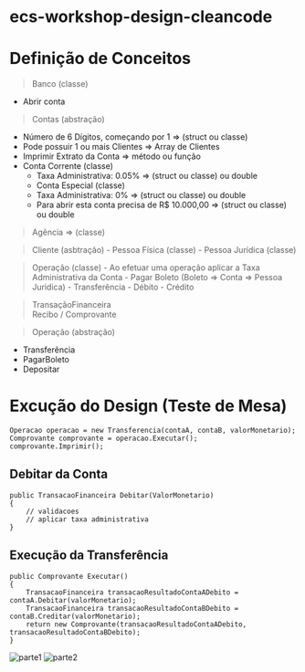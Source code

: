 # ecs-workshop-design-cleancode

Definição de Conceitos
======================

> Banco (classe)
- Abrir conta


> Contas (abstração)
- Número de 6 Dígitos, começando por 1 => (struct ou classe)
- Pode possuir 1 ou mais Clientes => Array de Clientes
- Imprimir Extrato da Conta => método ou função
- Conta Corrente (classe)
	- Taxa Administrativa: 0.05% => (struct ou classe) ou double
	- Conta Especial (classe)
	- Taxa Administrativa: 0% => (struct ou classe) ou double
	- Para abrir esta conta precisa de R$ 10.000,00 
		=> (struct ou classe) ou double 


> Agência => (classe)

> Cliente (asbtração)
	- Pessoa Física (classe)
	- Pessoa Jurídica (classe)

> Operação (classe)
	- Ao efetuar uma operação aplicar a Taxa Administrativa da Conta
	- Pagar Boleto (Boleto => Conta => Pessoa Juridica)
	- Transferência
		- Débito
		- Crédito
		
> TransaçãoFinanceira	
> Recibo / Comprovante
		
> Operação (abstração)
- Transferência
- PagarBoleto
- Depositar
		
# Excução do Design (Teste de Mesa)

```
Operacao operacao = new Transferencia(contaA, contaB, valorMonetario);
Comprovante comprovante = operacao.Executar();
comprovante.Imprimir();
```

## Debitar da Conta
```
public TransacaoFinanceira Debitar(ValorMonetario)
{
	// validacoes
	// aplicar taxa administrativa
}
```

## Execução da Transferência
```
public Comprovante Executar()
{
	TransacaoFinanceira transacaoResultadoContaADebito = contaA.Debitar(valorMonetario);
	TransacaoFinanceira transacaoResultadoContaBDebito = contaB.Creditar(valorMonetario);
	return new Comprovante(transacaoResultadoContaADebito, transacaoResultadoContaBDebito);
}
```


![parte1](https://user-images.githubusercontent.com/886718/121611771-61527680-ca2f-11eb-93d7-cdceb85d4d34.png)
![parte2](https://user-images.githubusercontent.com/886718/121611919-c1e1b380-ca2f-11eb-836d-fff27554ccd4.png)

